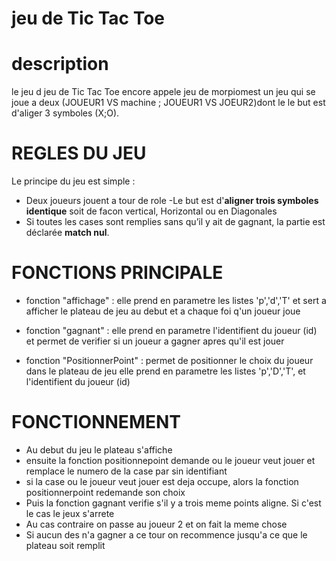 # jeu de Tic Tac Toe


# description 
le jeu d jeu de Tic Tac Toe encore appele jeu de morpiomest un jeu qui se joue a deux (JOUEUR1 VS machine ; JOUEUR1 VS JOEUR2)dont le le but est d'aliger 3 symboles (X;O).

# REGLES DU JEU

Le principe du jeu est simple :
- Deux joueurs jouent a tour de role
-Le but est d'**aligner trois symboles identique** soit de facon vertical, Horizontal ou en Diagonales
- Si toutes les cases sont remplies sans qu’il y ait de gagnant, la partie est déclarée **match nul**.

# FONCTIONS PRINCIPALE 
- fonction "affichage" : elle prend en parametre les listes 'p','d','T' et sert a afficher le plateau de jeu au debut et a chaque foi q'un joueur joue

- fonction "gagnant" : elle prend en parametre l'identifient du joueur (id)
et permet de verifier si un joueur a gagner apres qu'il est jouer 

- fonction "PositionnerPoint" : permet de positionner le choix du joueur dans le plateau de jeu elle prend en parametre les listes 'p','D','T', et l'identifient du joueur (id) 

# FONCTIONNEMENT

- Au debut du jeu le plateau s'affiche 
- ensuite la fonction positionnepoint demande ou le joueur veut jouer et remplace le numero de la case par sin identifiant 
- si la case ou le joueur veut jouer est deja occupe, alors la fonction positionnerpoint redemande son choix
- Puis la fonction gagnant verifie s'il y a trois meme points aligne. Si c'est le cas le jeux s'arrete
- Au cas contraire on passe au joueur 2 et on fait la meme chose 
- Si aucun des n'a gagner a ce tour on recommence jusqu'a ce que le plateau soit remplit